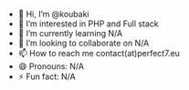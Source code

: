 - 👋 Hi, I’m @koubaki
- 👀 I’m interested in PHP and Full stack
- 🌱 I’m currently learning N/A
- 💞️ I’m looking to collaborate on N/A
- 📫 How to reach me contact(at)perfect7.eu
- 😄 Pronouns: N/A
- ⚡ Fun fact: N/A

<!---
koubaki/koubaki is a ✨ special ✨ repository because its `README.md` (this file) appears on your GitHub profile.
You can click the Preview link to take a look at your changes.
--->

